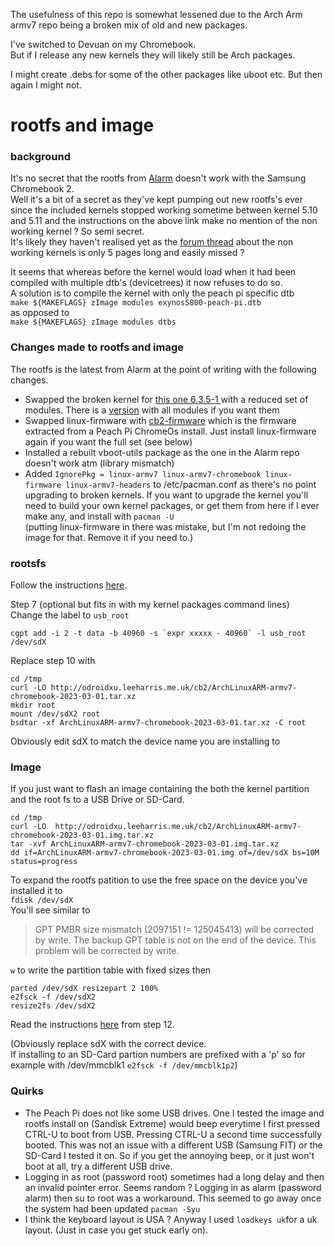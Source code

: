 The usefulness of this repo is somewhat lessened due to the Arch Arm armv7 repo being a broken mix of old and new packages.  

I've switched to Devuan on my Chromebook.  
But if I release any new kernels they will likely still be Arch packages.  

I might create .debs for some of the other packages like uboot etc. But then again I might not.  



# rootfs and image
### background
It's no secret that the rootfs from [Alarm](https://archlinuxarm.org/platforms/armv7/samsung/samsung-chromebook-2) doesn't work with the Samsung Chromebook 2.  
Well it's a bit of a secret as they've kept pumping out new rootfs's ever since the included kernels stopped working sometime between kernel 5.10 and 5.11 and the instructions on the above link make no mention of the non working kernel ? So semi secret.  
It's likely they haven't realised yet as the [forum thread](https://archlinuxarm.org/forum/viewtopic.php?f=47&t=15169) about the non working kernels is only 5 pages long and easily missed ?       

It seems that whereas before the kernel would load when it had been compiled with multiple dtb's (devicetrees) it now refuses to do so.  
A solution is to compile the kernel with only the peach pi specific dtb  
`make ${MAKEFLAGS} zImage modules exynos5800-peach-pi.dtb`  
as opposed to  
`make ${MAKEFLAGS} zImage modules dtbs`
### Changes made to rootfs and image
The rootfs is the latest from Alarm at the point of writing with the following changes. 
 - Swapped the broken kernel for [this one 6.3.5-1 ](https://github.com/gripped/XE503C32-arch-kernel-packages/tree/main/6.3.5-1/local_modules) with a reduced set of modules. There is a [version](https://github.com/gripped/XE503C32-arch-kernel-packages/tree/main/6.3.5-1/all_modules) with all modules if you want them
 - Swapped linux-firmware with [cb2-firmware](https://github.com/gripped/XE503C32-arch-linux-kernel/tree/main/Packages%20&%20PKGBUILDS/cb2-firmware) which is the firmware extracted from a Peach Pi ChromeOs install. Just install linux-firmware again if you want the full set (see below)
 - Installed a rebuilt vboot-utils package as the one in the Alarm repo doesn't work atm (library mismatch)
 - Added `IgnorePkg = linux-armv7 linux-armv7-chromebook linux-firmware linux-armv7-headers` to /etc/pacman.conf as there's no point upgrading to broken kernels. If you want to upgrade the kernel you'll need to build your own kernel packages, or get them from here if I ever make any, and install with `pacman -U`   
(putting linux-firmware in there was mistake, but I'm not redoing the image for that. Remove it if you need to.) 
### rootsfs
Follow the instructions [here](https://archlinuxarm.org/platforms/armv7/samsung/samsung-chromebook-2).  

Step 7 (optional but fits in with my kernel packages command lines)  
Change the label to `usb_root`  
```
cgpt add -i 2 -t data -b 40960 -s `expr xxxxx - 40960` -l usb_root /dev/sdX
```

Replace step 10 with
```
cd /tmp
curl -LO http://odroidxu.leeharris.me.uk/cb2/ArchLinuxARM-armv7-chromebook-2023-03-01.tar.xz
mkdir root
mount /dev/sdX2 root
bsdtar -xf ArchLinuxARM-armv7-chromebook-2023-03-01.tar.xz -C root
```
Obviously edit sdX to match the device name you are installing to

### Image
If you just want to flash an image containing the both the kernel partition and the root fs to a USB Drive or SD-Card.
```
cd /tmp
curl -LO  http://odroidxu.leeharris.me.uk/cb2/ArchLinuxARM-armv7-chromebook-2023-03-01.img.tar.xz
tar -xvf ArchLinuxARM-armv7-chromebook-2023-03-01.img.tar.xz
dd if=ArchLinuxARM-armv7-chromebook-2023-03-01.img of=/dev/sdX bs=10M status=progress
```
To expand the rootfs patition to use the free space on the device you've installed it to  
`fdisk /dev/sdX`  
You'll see similar to   
> GPT PMBR size mismatch (2097151 != 125045413) will be corrected by
> write. The backup GPT table is not on the end of the device. This
> problem will be corrected by write.  

`w` to write the partition table with fixed sizes then  
```
parted /dev/sdX resizepart 2 100%
e2fsck -f /dev/sdX2
resize2fs /dev/sdX2
```
Read the instructions [here](https://archlinuxarm.org/platforms/armv7/samsung/samsung-chromebook-2) from step 12.  

(Obviously replace sdX with the correct device.   
 If installing to an SD-Card partion numbers are prefixed with a 'p' so for example with /dev/mmcblk1 `e2fsck -f /dev/mmcblk1p2`)  
### Quirks
 - The Peach Pi does not like some USB drives. One I tested the image and rootfs install on (Sandisk Extreme) would beep everytime I first pressed CTRL-U to boot from USB. Pressing CTRL-U a second time successfully booted. This was not an issue with a different USB (Samsung FIT) or the SD-Card I tested it on. So if you get the annoying beep, or it just won't boot at all, try a different USB drive.
 - Logging in as root (password root) sometimes had a long delay and then an invalid pointer error. Seems random ? Logging in as alarm (password alarm) then su to root was a workaround. This seemed to go away once the system had been updated `pacman -Syu`
 - I think the keyboard layout is USA ? Anyway I used `loadkeys uk`for a uk layout. (Just in case you get stuck early on).
